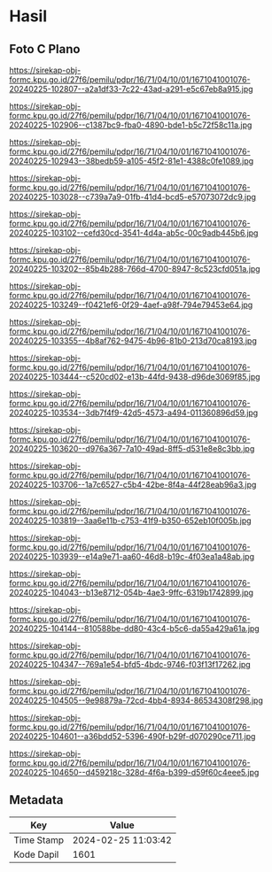 # Hasil

## Foto C Plano

https://sirekap-obj-formc.kpu.go.id/27f6/pemilu/pdpr/16/71/04/10/01/1671041001076-20240225-102807--a2a1df33-7c22-43ad-a291-e5c67eb8a915.jpg

https://sirekap-obj-formc.kpu.go.id/27f6/pemilu/pdpr/16/71/04/10/01/1671041001076-20240225-102906--c1387bc9-fba0-4890-bde1-b5c72f58c11a.jpg

https://sirekap-obj-formc.kpu.go.id/27f6/pemilu/pdpr/16/71/04/10/01/1671041001076-20240225-102943--38bedb59-a105-45f2-81e1-4388c0fe1089.jpg

https://sirekap-obj-formc.kpu.go.id/27f6/pemilu/pdpr/16/71/04/10/01/1671041001076-20240225-103028--c739a7a9-01fb-41d4-bcd5-e57073072dc9.jpg

https://sirekap-obj-formc.kpu.go.id/27f6/pemilu/pdpr/16/71/04/10/01/1671041001076-20240225-103102--cefd30cd-3541-4d4a-ab5c-00c9adb445b6.jpg

https://sirekap-obj-formc.kpu.go.id/27f6/pemilu/pdpr/16/71/04/10/01/1671041001076-20240225-103202--85b4b288-766d-4700-8947-8c523cfd051a.jpg

https://sirekap-obj-formc.kpu.go.id/27f6/pemilu/pdpr/16/71/04/10/01/1671041001076-20240225-103249--f0421ef6-0f29-4aef-a98f-794e79453e64.jpg

https://sirekap-obj-formc.kpu.go.id/27f6/pemilu/pdpr/16/71/04/10/01/1671041001076-20240225-103355--4b8af762-9475-4b96-81b0-213d70ca8193.jpg

https://sirekap-obj-formc.kpu.go.id/27f6/pemilu/pdpr/16/71/04/10/01/1671041001076-20240225-103444--c520cd02-e13b-44fd-9438-d96de3069f85.jpg

https://sirekap-obj-formc.kpu.go.id/27f6/pemilu/pdpr/16/71/04/10/01/1671041001076-20240225-103534--3db7f4f9-42d5-4573-a494-011360896d59.jpg

https://sirekap-obj-formc.kpu.go.id/27f6/pemilu/pdpr/16/71/04/10/01/1671041001076-20240225-103620--d976a367-7a10-49ad-8ff5-d531e8e8c3bb.jpg

https://sirekap-obj-formc.kpu.go.id/27f6/pemilu/pdpr/16/71/04/10/01/1671041001076-20240225-103706--1a7c6527-c5b4-42be-8f4a-44f28eab96a3.jpg

https://sirekap-obj-formc.kpu.go.id/27f6/pemilu/pdpr/16/71/04/10/01/1671041001076-20240225-103819--3aa6e11b-c753-41f9-b350-652eb10f005b.jpg

https://sirekap-obj-formc.kpu.go.id/27f6/pemilu/pdpr/16/71/04/10/01/1671041001076-20240225-103939--e14a9e71-aa60-46d8-b19c-4f03ea1a48ab.jpg

https://sirekap-obj-formc.kpu.go.id/27f6/pemilu/pdpr/16/71/04/10/01/1671041001076-20240225-104043--b13e8712-054b-4ae3-9ffc-6319b1742899.jpg

https://sirekap-obj-formc.kpu.go.id/27f6/pemilu/pdpr/16/71/04/10/01/1671041001076-20240225-104144--810588be-dd80-43c4-b5c6-da55a429a61a.jpg

https://sirekap-obj-formc.kpu.go.id/27f6/pemilu/pdpr/16/71/04/10/01/1671041001076-20240225-104347--769a1e54-bfd5-4bdc-9746-f03f13f17262.jpg

https://sirekap-obj-formc.kpu.go.id/27f6/pemilu/pdpr/16/71/04/10/01/1671041001076-20240225-104505--9e98879a-72cd-4bb4-8934-86534308f298.jpg

https://sirekap-obj-formc.kpu.go.id/27f6/pemilu/pdpr/16/71/04/10/01/1671041001076-20240225-104601--a36bdd52-5396-490f-b29f-d070290ce711.jpg

https://sirekap-obj-formc.kpu.go.id/27f6/pemilu/pdpr/16/71/04/10/01/1671041001076-20240225-104650--d459218c-328d-4f6a-b399-d59f60c4eee5.jpg


## Metadata

| Key        | Value               |
| ---------- | ------------------- |
| Time Stamp | 2024-02-25 11:03:42 |
| Kode Dapil | 1601                |



